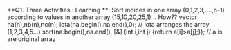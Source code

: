 **Q1. Three Activities : Learning **: Sort indices in one array (0,1,2,3,....,n-1) according to values in another array (15,10,20,25,1) .. 
How??
vector<int> na(n),nb(n),nc(n);
iota(na.begin(),na.end(),0);        // iota arranges the array (1,2,3,4,5...) 
sort(na.begin(),na.end(), [&] (int i,int j) {return a[i]>a[j];});    // a is are original array 
